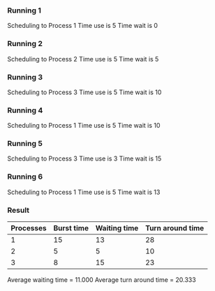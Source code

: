 ### Running 1
Scheduling to Process 1
Time use is 5
Time wait is 0

### Running 2
Scheduling to Process 2
Time use is 5
Time wait is 5

### Running 3
Scheduling to Process 3
Time use is 5
Time wait is 10

### Running 4
Scheduling to Process 1
Time use is 5
Time wait is 10

### Running 5
Scheduling to Process 3
Time use is 3
Time wait is 15

### Running 6
Scheduling to Process 1
Time use is 5
Time wait is 13

### Result
| Processes | Burst time | Waiting time |Turn around time|
| --------- | ---------- | ------------ |----------------|
|         1 |         15 |           13 |              28|
|         2 |          5 |            5 |              10|
|         3 |          8 |           15 |              23|
Average waiting time = 11.000
Average turn around time = 20.333